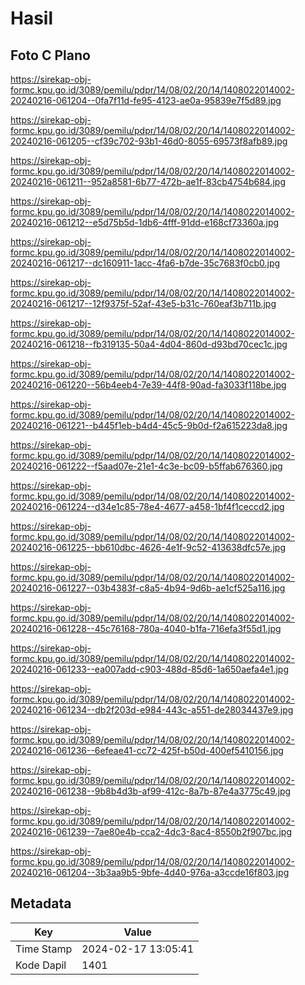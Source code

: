 # Hasil

## Foto C Plano

https://sirekap-obj-formc.kpu.go.id/3089/pemilu/pdpr/14/08/02/20/14/1408022014002-20240216-061204--0fa7f11d-fe95-4123-ae0a-95839e7f5d89.jpg

https://sirekap-obj-formc.kpu.go.id/3089/pemilu/pdpr/14/08/02/20/14/1408022014002-20240216-061205--cf39c702-93b1-46d0-8055-69573f8afb89.jpg

https://sirekap-obj-formc.kpu.go.id/3089/pemilu/pdpr/14/08/02/20/14/1408022014002-20240216-061211--952a8581-6b77-472b-ae1f-83cb4754b684.jpg

https://sirekap-obj-formc.kpu.go.id/3089/pemilu/pdpr/14/08/02/20/14/1408022014002-20240216-061212--e5d75b5d-1db6-4fff-91dd-e168cf73360a.jpg

https://sirekap-obj-formc.kpu.go.id/3089/pemilu/pdpr/14/08/02/20/14/1408022014002-20240216-061217--dc160911-1acc-4fa6-b7de-35c7683f0cb0.jpg

https://sirekap-obj-formc.kpu.go.id/3089/pemilu/pdpr/14/08/02/20/14/1408022014002-20240216-061217--12f9375f-52af-43e5-b31c-760eaf3b711b.jpg

https://sirekap-obj-formc.kpu.go.id/3089/pemilu/pdpr/14/08/02/20/14/1408022014002-20240216-061218--fb319135-50a4-4d04-860d-d93bd70cec1c.jpg

https://sirekap-obj-formc.kpu.go.id/3089/pemilu/pdpr/14/08/02/20/14/1408022014002-20240216-061220--56b4eeb4-7e39-44f8-90ad-fa3033f118be.jpg

https://sirekap-obj-formc.kpu.go.id/3089/pemilu/pdpr/14/08/02/20/14/1408022014002-20240216-061221--b445f1eb-b4d4-45c5-9b0d-f2a615223da8.jpg

https://sirekap-obj-formc.kpu.go.id/3089/pemilu/pdpr/14/08/02/20/14/1408022014002-20240216-061222--f5aad07e-21e1-4c3e-bc09-b5ffab676360.jpg

https://sirekap-obj-formc.kpu.go.id/3089/pemilu/pdpr/14/08/02/20/14/1408022014002-20240216-061224--d34e1c85-78e4-4677-a458-1bf4f1ceccd2.jpg

https://sirekap-obj-formc.kpu.go.id/3089/pemilu/pdpr/14/08/02/20/14/1408022014002-20240216-061225--bb610dbc-4626-4e1f-9c52-413638dfc57e.jpg

https://sirekap-obj-formc.kpu.go.id/3089/pemilu/pdpr/14/08/02/20/14/1408022014002-20240216-061227--03b4383f-c8a5-4b94-9d6b-ae1cf525a116.jpg

https://sirekap-obj-formc.kpu.go.id/3089/pemilu/pdpr/14/08/02/20/14/1408022014002-20240216-061228--45c76168-780a-4040-b1fa-716efa3f55d1.jpg

https://sirekap-obj-formc.kpu.go.id/3089/pemilu/pdpr/14/08/02/20/14/1408022014002-20240216-061233--ea007add-c903-488d-85d6-1a650aefa4e1.jpg

https://sirekap-obj-formc.kpu.go.id/3089/pemilu/pdpr/14/08/02/20/14/1408022014002-20240216-061234--db2f203d-e984-443c-a551-de28034437e9.jpg

https://sirekap-obj-formc.kpu.go.id/3089/pemilu/pdpr/14/08/02/20/14/1408022014002-20240216-061236--6efeae41-cc72-425f-b50d-400ef5410156.jpg

https://sirekap-obj-formc.kpu.go.id/3089/pemilu/pdpr/14/08/02/20/14/1408022014002-20240216-061238--9b8b4d3b-af99-412c-8a7b-87e4a3775c49.jpg

https://sirekap-obj-formc.kpu.go.id/3089/pemilu/pdpr/14/08/02/20/14/1408022014002-20240216-061239--7ae80e4b-cca2-4dc3-8ac4-8550b2f907bc.jpg

https://sirekap-obj-formc.kpu.go.id/3089/pemilu/pdpr/14/08/02/20/14/1408022014002-20240216-061204--3b3aa9b5-9bfe-4d40-976a-a3ccde16f803.jpg


## Metadata

| Key        | Value               |
| ---------- | ------------------- |
| Time Stamp | 2024-02-17 13:05:41 |
| Kode Dapil | 1401                |



